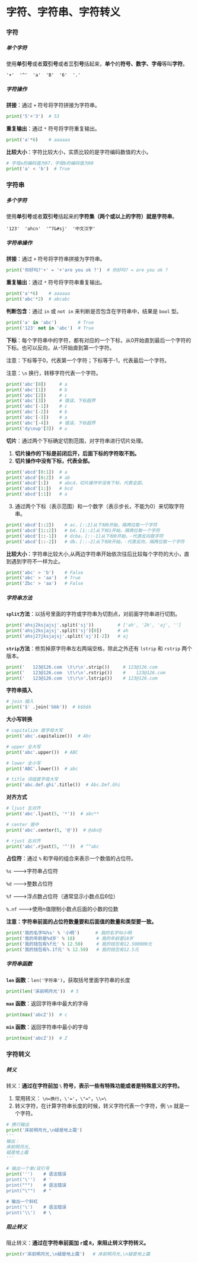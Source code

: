 # 字符、字符串、字符转义

### 字符

##### 单个字符

使用**单引号**或者**双引号**或者**三引号**括起来，**单个**的**符号、数字、字母**等叫**字符**。

```
'+'  '^'  'a'  'B'  '6'  '.'
```

##### 字符操作

**拼接**：通过 `+` 符号将字符拼接为字符串。

```python
print('5'+'3')  # 53
```

**重复输出**：通过 `*` 符号将字符重复输出。

```python
print('a'*6)    # aaaaaa
```

**比较大小**：字符比较大小，实质比较的是字符编码数值的大小。

```python
# 字母a的编码值为97，字母b的编码值为98
print('a' < 'b')  # True
```

### 字符串

##### 多个字符

使用**单引号**或者**双引号**括起来的**字符集（两个或以上的字符）**就是**字符串**。

```
'123'  'ahcn'  '^7&#sj'  '中文汉字'
```

##### 字符串操作

**拼接**：通过 `+` 符号将字符串拼接为字符串。

```python
print('你好吗?'+' = '+'are you ok ?')  # 你好吗? = are you ok ?
```

**重复输出**：通过 `*` 符号将字符串重复输出。

```python
print('a'*6)    # aaaaaa
print('abc'*2)  # abcabc
```

**判断包含**：通过 `in` 或 `not in` 来判断是否包含在字符串中，结果是 `bool` 型。

```python
print('a' in 'abc')        # True
print('123' not in 'abc')  # True
```

**下标**：每个字符串中的字符，都有对应的一个下标，从0开始直到最后一个字符的下标。也可以反向，从-1开始直到第一个字符。

注意：下标等于0，代表第一个字符；下标等于-1，代表最后一个字符。

注意：`\n` 换行，转移字符代表一个字符。

```python
print('abc'[0])     # a
print('abc'[1])     # b
print('abc'[2])     # c
print('abc'[3])     # 错误，下标超界
print('abc'[-1])    # c
print('abc'[-2])    # b
print('abc'[-3])    # a
print('abc'[-4])    # 错误，下标超界
print('dy\nup'[3])  # u
```

**切片**：通过两个下标确定切割范围，对字符串进行切片处理。

1. **切片操作的下标是前闭后开，后面下标的字符取不到。**
2. **切片操作中没有下标，代表全部。**

```python
print('abcd'[0:1])  # a
print('abcd'[0:2])  # ab
print('abcd'[:])    # abcd，切片操作中没有下标，代表全部。
print('abcd'[1:])   # bcd
print('abcd'[:1])   # a
```

3. 通过两个下标（表示范围）和一个数字（表示步长，不能为0）来切取字符串。

```python
print('abcd'[::2])    # ac，[::2]从下标0开始，隔两位取一个字符
print('abcd'[1::2])   # bd，[1::2]从下标1开始，隔两位取一个字符
print('abcd'[::-1])   # dcba，[::-1]从下标0开始，-代表反向取字符
print('abcd'[::-2])   # db，[::-2]从下标0开始，-代表反向，隔两位取一个字符
```

**比较大小**：字符串比较大小,从两边字符串开始依次往后比较每个字符的大小，直到遇到字符不一样为止。

```python
print('abc' > 'b')    # False
print('abc' > 'aa')   # True
print('Zbc' > 'aa')   # False
```

##### 字符串方法

**`split`方法**：以括号里面的字符或字符串为切割点，对前面字符串进行切割。

```python
print('ahsj2ksjajsj'.split('sj'))         # ['ah', '2k', 'aj', '']
print('ahsj2ksjajsj'.split('sj')[0])      # ah
print('ahsj27jksjajsj'.split('sj')[-2])   # aj
```

**`strip`方法**：修剪掉原字符串左右两端空格，除此之外还有 `lstrip` 和 `rstrip` 两个版本。

```python
print('   123@126.com  \t\r\n'.strip())     # 123@126.com
print('   123@126.com  \t\r\n'.rstrip())    #    123@126.com
print('   123@126.com  \t\r\n'.lstrip())    # 123@126.com

```

**字符串插入**

```python
# join 插入
print('$' .join('bbb'))  # b$b$b
```

**大小写转换**

```python
# capitalize 首字母大写
print('abc'.capitalize())  # Abc

# upper 全大写
print('abc'.upper())  # ABC

# lower 全小写
print('ABC'.lower())  # abc

# title 词组首字母大写
print('abc.def.ghi'.title())  # Abc.Def.Ghi
```

**对齐方式**

```python
# ljust 左对齐
print('abc'.ljust(5, '*'))  # abc**

# center 居中
print('abc'.center(5, '@'))  # @abc@

# rjust 右对齐
print('abc'.rjust(5, '^'))  # ^^abc
```

**占位符**：通过 `%` 和字母的组合来表示一个数值的占位符。

`%s` --->字符串占位符

`%d` --->整数占位符

`%f` --->浮点数占位符（通常显示小数点后6位）

`%.nf` --->使用n值限制小数点后面的小数的位数

**注意：字符串前面的占位符数量要和后面值的数量和类型要一致。**

```python
print('我的名字叫%s' % '小明')      # 我的名字叫小明
print('我的年龄是%d岁' % 18)        # 我的年龄是18岁
print('我的钱包有%f元' % 12.50)     # 我的钱包有12.500000元
print('我的钱包有%.1f元' % 12.50)   # 我的钱包有12.5元
```

##### 字符串函数

**`len` 函数**：`len('字符串')`，获取括号里面字符串的长度

```python
print(len('床前明月光'))  # 5
```

**`max` 函数**：返回字符串中最大的字母

```python
print(max('abcZ'))  # c
```

**`min` 函数**：返回字符串中最小的字母

```python
print(min('abcZ'))  # Z
```

### 字符转义

##### 转义

转义：**通过在字符前加 `\` 符号，表示一些有特殊功能或者是特殊意义的字符。**

1. 常用转义： `\n=换行`，`\'='`，`\"="`，`\\=\`
2. 转义字符，在计算字符串长度的时候，转义字符代表一个字符，例 `\n` 就是一个字符。

```python
# 换行输出
print('床前明月光,\n疑是地上霜')
'''
输出：
床前明月光,
疑是地上霜
'''

# 输出一个单/双引号
print(''')    # 语法错误
print('\'')   # '
print(""")    # 语法错误
print("\"")   # "

# 输出一个斜杠
print('\')    # 语法错误
print('\\')   # \
```

##### 阻止转义

阻止转义：**通过在字符串前面加 `r`或 `R`，来阻止转义字符转义。**

```python
print(r'床前明月光,\n疑是地上霜')   # 床前明月光,\n疑是地上霜
```

